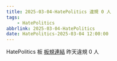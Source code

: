 ```yaml
---
title: 2025-03-04-HatePolitics 違規 0 人
tags:
    - HatePolitics
abbrlink: 2025-03-04-HatePolitics
date: HatePolitics-2025-03-04 12:00:00
---
```

HatePolitics 板 [板規連結](https://www.ptt.cc/bbs/HatePolitics/M.1617115262.A.D60.html)
昨天違規 0 人

